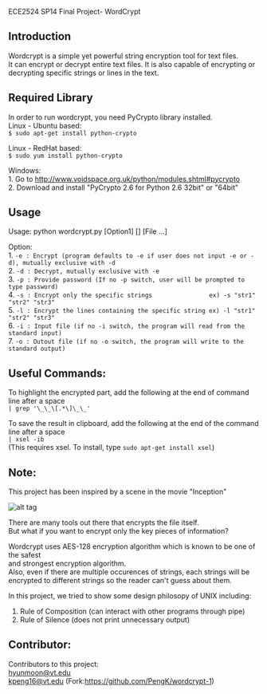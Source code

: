 ECE2524 SP14 Final Project- WordCrypt  

## Introduction
Wordcrypt is a simple yet powerful string encryption tool for text files.  
It can encrypt or decrypt entire text files.
It is also capable of encrypting or decrypting specific strings or lines in the text.  

## Required Library
In order to run wordcrypt, you need PyCrypto library installed.  
Linux - Ubuntu based:  
    `$ sudo apt-get install python-crypto`
    
Linux - RedHat based:  
    `$ sudo yum install python-crypto`
    
Windows:  
    1. Go to http://www.voidspace.org.uk/python/modules.shtml#pycrypto  
    2. Download and install "PyCrypto 2.6 for Python 2.6 32bit" or "64bit"  

## Usage

Usage: python wordcrypt.py [Option1] [] [File ...]  

Option:  
    1. `-e : Encrypt (program defaults to -e if user does not input -e or -d), mutually exclusive with -d`  
    2. `-d : Decrypt, mutually exclusive with -e`  
    3. `-p : Provide password (If no -p switch, user will be prompted to type password)`  
    4. `-s : Encrypt only the specific strings                ex) -s "str1" "str2" "str3"`  
    5. `-l : Encrypt the lines containing the specific string ex) -l "str1" "str2" "str3"`  
    6. `-i : Input file (if no -i switch, the program will read from the standard input)`  
    7. `-o : Outout file (if no -o switch, the program will write to the standard output)`  
	
     
     
## Useful Commands:
To highlight the encrypted part, add the following at the end of command line after a space  
    `| grep '\_\_\[.*\]\_\_'`  
      
To save the result in clipboard, add the following at the end of the command line after a space  
    `| xsel -ib`  
    (This requires xsel. To install, type ` sudo apt-get install xsel `)  

	
## Note:
This project has been inspired by a scene in the movie "Inception"

![alt tag](https://lh6.googleusercontent.com/-0Y3geyRNkno/U2llsZB5_sI/AAAAAAAAAjE/g10k74Zp2hc/w587-h450-no/Resizedd_capture_001.png)


There are many tools out there that encrypts the file itself.  
But what if you want to encrypt only the key pieces of information?  

Wordcrypt uses AES-128 encryption algorithm which is known to be one of the safest  
and strongest encryption algorithm.  
Also, even if there are multiple occurences of strings, each strings will be  
encrypted to different strings so the reader can't guess about them.  

In this project, we tried to show some design philosopy of UNIX including:  

1. Rule of Composition (can interact with other programs through pipe)  
2. Rule of Silence (does not print unnecessary output)  

## Contributor:
Contributors to this project:  
hyunmoon@vt.edu  
kpeng16@vt.edu (Fork:https://github.com/PengK/wordcrypt-1)  
